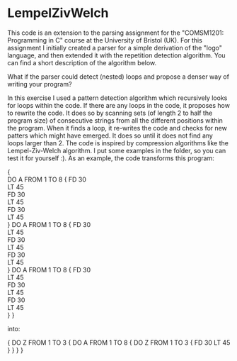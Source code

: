 # LempelZivWelch
This code is an extension to the parsing assignment for the "COMSM1201: Programming in C" course at the University of Bristol (UK). For this assignment I initially created a parser for a simple derivation of the "logo" language, and then extended it with the repetition detection algorithm. You can find a short description of the algorithm below.

What if the parser could detect (nested) loops and propose a denser way of writing your program?
 
 In this exercise I used a pattern detection algorithm which recursively looks for loops within the code.  If there are any loops in the code, it proposes how to rewrite the code. It does so by scanning sets  (of length 2 to half the program size) of consecutive strings from all the different positions within the program.  When it finds a loop, it re-writes the code and checks for new patters which might have emerged. It does so until  it does not find any loops larger than 2. The code is inspired by compression algorithms like the Lempel-Ziv-Welch algorithm.   I put some examples in the folder, so you can test it for yourself :).  As an example, the code transforms this program:  
 
{    
   DO A FROM 1 TO 8 {
     FD 30       
     LT 45      
     FD 30       
     LT 45       
     FD 30       
     LT 45    
   }
   DO A FROM 1 TO 8 {
     FD 30       
     LT 45      
     FD 30       
     LT 45       
     FD 30       
     LT 45    
   } 
   DO A FROM 1 TO 8 {
     FD 30       
     LT 45      
     FD 30       
     LT 45       
     FD 30       
     LT 45    
   } 
}

into:

{
   DO Z FROM 1 TO 3 {
      DO A FROM 1 TO 8 {
         DO Z FROM 1 TO 3 {
            FD 30 LT 45
         }
      }
   }
}

